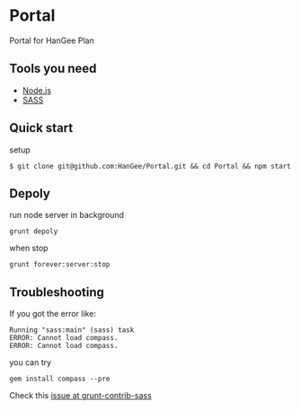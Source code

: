 # Portal

Portal for HanGee Plan



## Tools you need

* [Node.js](http://nodejs.org/)
* [SASS](http://sass-lang.com/install)


## Quick start

setup

```
$ git clone git@github.com:HanGee/Portal.git && cd Portal && npm start
```


## Depoly

run node server in background

```
grunt depoly
```

when stop

```
grunt forever:server:stop
```

## Troubleshooting

If you got the error like:

```
Running "sass:main" (sass) task
ERROR: Cannot load compass.
ERROR: Cannot load compass.
```

you can try

```
gem install compass --pre
```

Check this [issue at grunt-contrib-sass](https://github.com/gruntjs/grunt-contrib-sass/issues/103)
